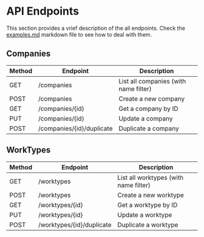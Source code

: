 # API Endpoints

This section provides a vrief description of the all endpoints. Check the [examples.md](examples.md) markdown file to see how to deal with them.

## Companies

| Method | Endpoint                  | Description                           |
|--------|---------------------------|---------------------------------------|
| GET    | /companies                | List all companies (with name filter) |
| POST   | /companies                | Create a new company                  |
| GET    | /companies/{id}           | Get a company by ID                   |
| PUT    | /companies/{id}           | Update a company                      |
| POST   | /companies/{id}/duplicate | Duplicate a company                   |

## WorkTypes

| Method | Endpoint                  | Description                           |
|--------|---------------------------|---------------------------------------|
| GET    | /worktypes                | List all worktypes (with name filter) |
| POST   | /worktypes                | Create a new worktype                 |
| GET    | /worktypes/{id}           | Get a worktype by ID                  |
| PUT    | /worktypes/{id}           | Update a worktype                     |
| POST   | /worktypes/{id}/duplicate | Duplicate a worktype                  |
